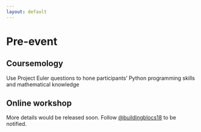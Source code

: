 ```yaml
---
layout: default
---
```


# Pre-event

## Coursemology

Use Project Euler questions to hone participants’ Python programming skills and mathematical knowledge

## Online workshop

More details would be released soon. Follow [@buildingblocs18](https://instagram.com/buildingblocs18) to be notified.

